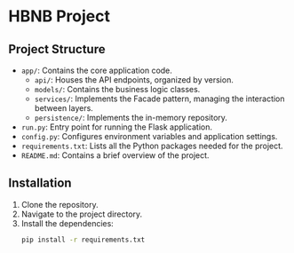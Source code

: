 # HBNB Project

## Project Structure

- `app/`: Contains the core application code.
  - `api/`: Houses the API endpoints, organized by version.
  - `models/`: Contains the business logic classes.
  - `services/`: Implements the Facade pattern, managing the interaction between layers.
  - `persistence/`: Implements the in-memory repository.
- `run.py`: Entry point for running the Flask application.
- `config.py`: Configures environment variables and application settings.
- `requirements.txt`: Lists all the Python packages needed for the project.
- `README.md`: Contains a brief overview of the project.

## Installation

1. Clone the repository.
2. Navigate to the project directory.
3. Install the dependencies:
   ```bash
   pip install -r requirements.txt
